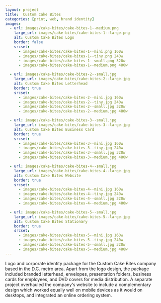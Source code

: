 ```yaml
---
layout: project
title:  Custom Cake Bites
categories: [print, web, brand identity]
images:
  - url: images/cake-bites/cake-bites-1--medium.png
    large_url: images/cake-bites/cake-bites-1--large.png
    alt: Custom Cake Bites Logo
    border: false
    srcset:
      - images/cake-bites/cake-bites-1--mini.png 160w
      - images/cake-bites/cake-bites-1--tiny.png 240w
      - images/cake-bites/cake-bites-1--small.png 320w
      - images/cake-bites/cake-bites-1--medium.png 480w

  - url: images/cake-bites/cake-bites-2--small.jpg
    large_url: images/cake-bites/cake-bites-2--large.jpg
    alt: Custom Cake Bites Letterhead
    border: true
    srcset:
      - images/cake-bites/cake-bites-2--mini.jpg 160w
      - images/cake-bites/cake-bites-2--tiny.jpg 240w
      - images/cake-bites/cake-bites-2--small.jpg 320w
      - images/cake-bites/cake-bites-2--medium.jpg 480w

  - url: images/cake-bites/cake-bites-3--small.jpg
    large_url: images/cake-bites/cake-bites-3--large.jpg
    alt: Custom Cake Bites Business Card
    border: true
    srcset:
      - images/cake-bites/cake-bites-3--mini.jpg 160w
      - images/cake-bites/cake-bites-3--tiny.jpg 240w
      - images/cake-bites/cake-bites-3--small.jpg 320w
      - images/cake-bites/cake-bites-3--medium.jpg 480w

  - url: images/cake-bites/cake-bites-4--small.jpg
    large_url: images/cake-bites/cake-bites-4--large.jpg
    alt: Custom Cake Bites Website
    border: true
    srcset:
      - images/cake-bites/cake-bites-4--mini.jpg 160w
      - images/cake-bites/cake-bites-4--tiny.jpg 240w
      - images/cake-bites/cake-bites-4--small.jpg 320w
      - images/cake-bites/cake-bites-4--medium.jpg 480w

  - url: images/cake-bites/cake-bites-5--small.jpg
    large_url: images/cake-bites/cake-bites-5--large.jpg
    alt: Custom Cake Bites Stationary
    border: true
    srcset:
      - images/cake-bites/cake-bites-5--mini.jpg 160w
      - images/cake-bites/cake-bites-5--tiny.jpg 240w
      - images/cake-bites/cake-bites-5--small.jpg 320w
      - images/cake-bites/cake-bites-5--medium.jpg 480w
---
```


Logo and corporate identity package for the Custom Cake Bites company based in the D.C. metro area. Apart from the logo design, the package included branded letterhead, envelopes, presentation folders, business cards for employees, and DVD covers for media distribution. A separate project overhauled the company's website to include a complementary design which worked equally well on mobile devices as it would on desktops, and integrated an online ordering system.
